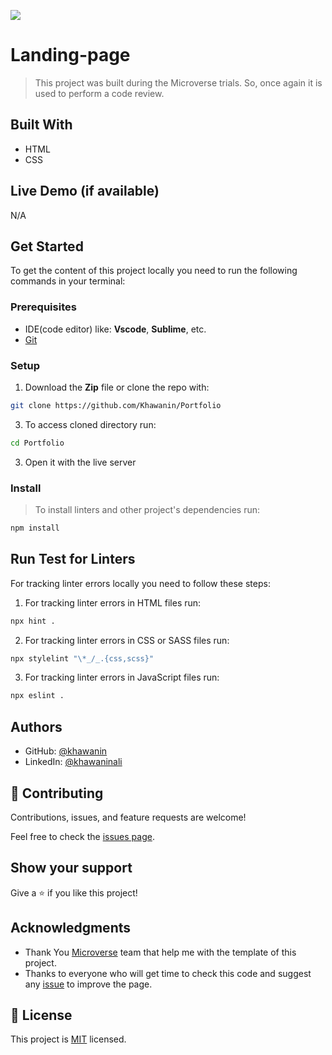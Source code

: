 ![](https://img.shields.io/badge/Microverse-blueviolet)

# Landing-page

> This project was built during the Microverse trials. So, once again it is used to perform a code review.

## Built With

- HTML
- CSS

## Live Demo (if available)

N/A

## Get Started

To get the content of this project locally you need to run the following commands in your terminal:

### Prerequisites
- IDE(code editor) like: **Vscode**, **Sublime**, etc. 
- [Git](https://www.linode.com/docs/guides/how-to-install-git-on-linux-mac-and-windows/)
### Setup
1. Download the **Zip** file or clone the repo with:
```bash
git clone https://github.com/Khawanin/Portfolio
```
3. To access cloned directory run:
```bash
cd Portfolio
```
3. Open it with the live server

### Install
> To install linters and other project's dependencies run:
```bash
npm install
```
## Run Test for Linters

For tracking linter errors locally you need to follow these steps:

1. For tracking linter errors in HTML files run:
```bash 
npx hint .
```

2. For tracking linter errors in CSS or SASS files run:

```bash
npx stylelint "\*_/_.{css,scss}"
```

3. For tracking linter errors in JavaScript files run:

```bash
npx eslint .
```

## Authors

- GitHub: [@khawanin](https://github.com/Khawanin)
- LinkedIn: [@khawaninali](https://www.linkedin.com/in/khawanin-ali-zada-93777b21a/)

## 🤝 Contributing

Contributions, issues, and feature requests are welcome!

Feel free to check the [issues page](https://github.com/Khawanin/Portfolio/issues).

## Show your support

Give a ⭐️ if you like this project!

## Acknowledgments

- Thank You [Microverse](www.microverse.org) team that help me with the template of this project.
- Thanks to everyone who will get time to check this code and suggest any [issue](https://github.com/Khawanin/Portfolio/issues) to improve the page.

## 📝 License

This project is [MIT](./MIT.md) licensed.
